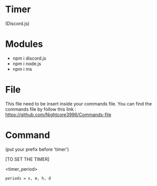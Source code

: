 # Timer
(Discord.js)

# Modules

- npm i discord.js
- npm i node.js
- npm i ms

# File

This file need to be insert inside your commands file.
You can find the commands file by follow this link : https://github.com/Nightcore3996/Commands-file

# Command 

(put your prefix before 'timer')

[TO SET THE TIMER]

<timer_period>

```periods = s, m, h, d```
